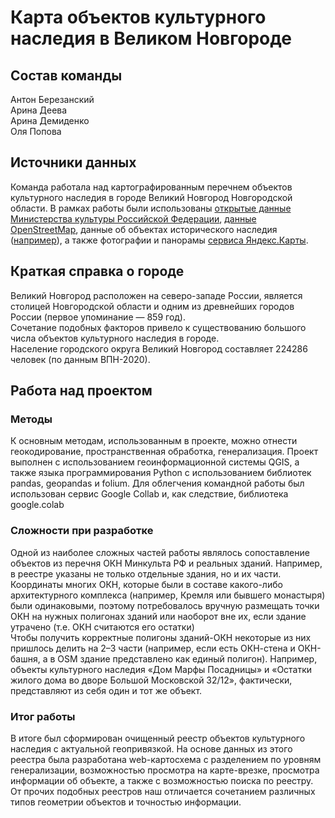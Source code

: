 # Карта объектов культурного наследия в Великом Новгороде
## Состав команды
Антон Березанский  
Арина Деева  
Арина Демиденко  
Оля Попова

## Источники данных
Команда работала над картографированным перечнем объектов культурного наследия в городе Великий Новгород Новгородской области.
В рамках работы были использованы [открытые данные Министерства культуры Российской Федерации](https://opendata.mkrf.ru/opendata/7705851331-egrkn/), [данные OpenStreetMap](https://www.openstreetmap.org/relation/2417529), данные об объектах исторического наследия ([например](https://gpvn.ru/34374/vn08209)), а также фотографии и панорамы [сервиса Яндекс.Карты](https://yandex.ru/maps/24/veliky-novgorod/?ll=31.275132%2C58.520913&z=17.97).


## Краткая справка о городе
Великий Новгород расположен на северо-западе России, является столицей Новгородской области и одним из древнейших городов России (первое упоминание — 859 год).  
Сочетание подобных факторов привело к существованию большого числа объектов культурного наследия в городе.  
Население городского округа Великий Новгород составляет 224286 человек (по данным ВПН-2020).

## Работа над проектом
### Методы
К основным методам, использованным в проекте, можно отнести геокодирование, пространственная обработка, генерализация. Проект выполнен с использованием геоинформационной системы QGIS, а также языка программирования Python с использованием библиотек pandas, geopandas и folium. Для облегчения командной работы был использован сервис Google Collab и, как следствие, библиотека google.colab

### Сложности при разработке
Одной из наиболее сложных частей работы являлось сопоставление объектов из перечня ОКН Минкульта РФ и реальных зданий. Например, в реестре указаны не только отдельные здания, но и их части. Координаты многих ОКН, которые были в составе какого-либо архитектурного комплекса (например, Кремля или бывшего монастыря) были одинаковыми, поэтому потребовалось вручную размещать точки ОКН на нужных полигонах зданий или наоборот вне их, если здание утрачено (т.е. ОКН считаются его остатки)  
Чтобы получить корректные полигоны зданий-ОКН некоторые из них пришлось делить на 2–3 части (например, если есть ОКН-стена и ОКН-башня, а в OSM здание представлено как единый полигон). Например, объекты культурного наследия «Дом Марфы Посадницы» и «Остатки жилого дома во дворе Большой Московской 32/12», фактически, представляют из себя один и тот же объект. 

### Итог работы
В итоге был сформирован очищенный реестр объектов культурного наследия с актуальной геопривязкой. На основе данных из этого реестра была разработана web-картосхема с разделением по уровням генерализации, возможностью просмотра на карте-врезке, просмотра информации об объекте, а также с возможностью поиска по реестру. От прочих подобных реестров наш отличается сочетанием различных типов геометрии объектов и точностью информации.
